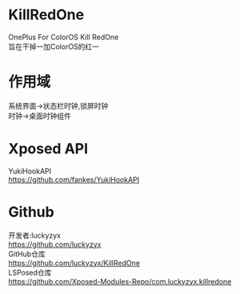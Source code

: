# KillRedOne  
OnePlus For ColorOS Kill RedOne  
旨在干掉一加ColorOS的红一  

# 作用域  
系统界面->状态栏时钟,锁屏时钟  
时钟->桌面时钟组件  

# Xposed API  
YukiHookAPI  
<https://github.com/fankes/YukiHookAPI>  

# Github  
开发者:luckyzyx  
<https://github.com/luckyzyx>  
GitHub仓库  
<https://github.com/luckyzyx/KillRedOne>  
LSPosed仓库  
<https://github.com/Xposed-Modules-Repo/com.luckyzyx.killredone>  

